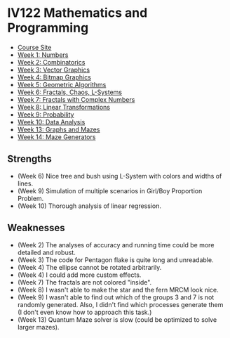 # IV122 Mathematics and Programming

* [Course Site](https://www.fi.muni.cz/~xpelanek/IV122)
* [Week 1: Numbers](http://nbviewer.jupyter.org/github/effa/iv122/blob/master/01-numbers.ipynb)
* [Week 2: Combinatorics](http://nbviewer.jupyter.org/github/effa/iv122/blob/master/02-combinatorics.ipynb)
* [Week 3: Vector Graphics](http://nbviewer.jupyter.org/github/effa/iv122/blob/master/03-vector-graphics.ipynb)
* [Week 4: Bitmap Graphics](http://nbviewer.jupyter.org/github/effa/iv122/blob/master/04-bitmap-graphics.ipynb)
* [Week 5: Geometric Algorithms](http://nbviewer.jupyter.org/github/effa/iv122/blob/master/05-geometric-algorithms.ipynb)
* [Week 6: Fractals, Chaos, L-Systems](http://nbviewer.jupyter.org/github/effa/iv122/blob/master/06-fractals-chaos-lsystems.ipynb)
* [Week 7: Fractals with Complex Numbers](http://nbviewer.jupyter.org/github/effa/iv122/blob/master/07-fractals-complex-numbers.ipynb)
* [Week 8: Linear Transformations](http://nbviewer.jupyter.org/github/effa/iv122/blob/master/08-linear-transformations.ipynb)
* [Week 9: Probability](http://nbviewer.jupyter.org/github/effa/iv122/blob/master/09-probability.ipynb)
* [Week 10: Data Analysis](http://nbviewer.jupyter.org/github/effa/iv122/blob/master/10-data-analysis.ipynb)
* [Week 13: Graphs and Mazes](http://nbviewer.jupyter.org/github/effa/iv122/blob/master/13-graphs-mazes.ipynb)
* [Week 14: Maze Generators](http://nbviewer.jupyter.org/github/effa/iv122/blob/master/14-maze-generators.ipynb)


## Strengths
- (Week 6) Nice tree and bush using L-System with colors and widths of lines.
- (Week 9) Simulation of multiple scenarios in Girl/Boy Proportion Problem.
- (Week 10) Thorough analysis of linear regression.


## Weaknesses
- (Week 2) The analyses of accuracy and running time could be more detailed and robust.
- (Week 3) The code for Pentagon flake is quite long and unreadable.
- (Week 4) The ellipse cannot be rotated arbitrarily.
- (Week 4) I could add more custom effects.
- (Week 7) The fractals are not colored "inside".
- (Week 8) I wasn't able to make the star and the fern MRCM look nice.
- (Week 9) I wasn't able to find out which of the groups 3 and 7 is not randomly generated.
           Also, I didn't find which processes generate them
           (I don't even know how to approach this task.)
- (Week 13) Quantum Maze solver is slow (could be optimized to solve larger mazes).
